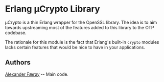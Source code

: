 Erlang µCrypto Library
======================

µCrypto is a thin Erlang wrapper for the OpenSSL library. The idea is to aim
towards upstreaming most of the features added to this library to the OTP
codebase.

The rationale for this module is the fact that Erlang's built-in `crypto`
modules lacks certain features that would be nice to have in your applications.

Authors
-------

[Alexander Færøy](mailto:ahf@0x90.dk) -- Main code.
